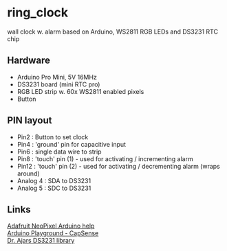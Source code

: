 ring_clock
==========

wall clock w. alarm based on Arduino, WS2811 RGB LEDs and DS3231 RTC chip

Hardware
--------
- Arduino Pro Mini, 5V 16MHz
- DS3231 board (mini RTC pro)
- RGB LED strip w. 60x WS2811 enabled pixels 
- Button

PIN layout
----------
- Pin2 : Button to set clock
- Pin4 : 'ground' pin for capacitive input
- Pin6 : single data wire to strip
- Pin8 : 'touch' pin (1) - used for activating / incrementing alarm
- Pin12 : 'touch' pin (2) - used for activating / decrementing alarm (wraps around)
- Analog 4 : SDA to DS3231
- Analog 5 : SDC to DS3231

Links
-----
[Adafruit NeoPixel Arduino help](http://learn.adafruit.com/adafruit-neopixel-uberguide/arduino-library)  
[Arduino Playground - CapSense](http://playground.arduino.cc//Main/CapacitiveSensor?from=Main.CapSense)  
[Dr. Ajars DS3231 library](http://hacks.ayars.org/2011/04/ds3231-real-time-clock.html)  




